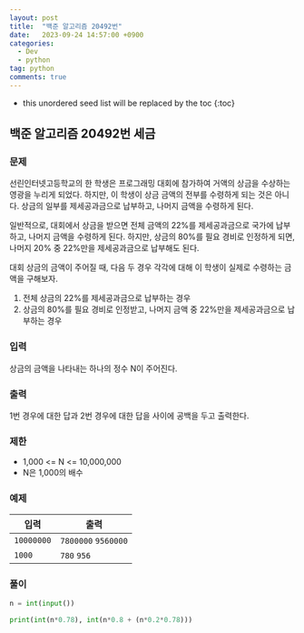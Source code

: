 ```yaml
---
layout: post
title:  "백준 알고리즘 20492번"
date:   2023-09-24 14:57:00 +0900
categories: 
  - Dev
  - python
tag: python
comments: true
---
```


* this unordered seed list will be replaced by the toc
{:toc}

## 백준 알고리즘 20492번 세금

### 문제

선린인터넷고등학교의 한 학생은 프로그래밍 대회에 참가하여 거액의 상금을 수상하는 영광을 누리게 되었다. 하지만, 이 학생이 상금 금액의 전부를 수령하게 되는 것은 아니다. 상금의 일부를 제세공과금으로 납부하고, 나머지 금액을 수령하게 된다.

일반적으로, 대회에서 상금을 받으면 전체 금액의 22%를 제세공과금으로 국가에 납부하고, 나머지 금액을 수령하게 된다. 하지만, 상금의 80%를 필요 경비로 인정하게 되면, 나머지 20% 중 22%만을 제세공과금으로 납부해도 된다.

대회 상금의 금액이 주어질 때, 다음 두 경우 각각에 대해 이 학생이 실제로 수령하는 금액을 구해보자.

1. 전체 상금의 22%를 제세공과금으로 납부하는 경우
2. 상금의 80%를 필요 경비로 인정받고, 나머지 금액 중 22%만을 제세공과금으로 납부하는 경우

### 입력

상금의 금액을 나타내는 하나의 정수 N이 주어진다.

### 출력

1번 경우에 대한 답과 2번 경우에 대한 답을 사이에 공백을 두고 출력한다.

### 제한

- 1,000 <= N <= 10,000,000
- N은 1,000의 배수

### 예제

| 입력 | 출력 |
| --- | --- |
| `10000000` | `7800000` `9560000` |
| `1000` | `780` `956` |

### 풀이

```py
n = int(input())

print(int(n*0.78), int(n*0.8 + (n*0.2*0.78)))
```